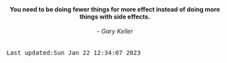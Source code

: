 
<div align="center"><b><span>You need to be doing fewer things for more effect instead of doing more things with side effects.</span></b><br><br><i> - Gary Keller</i></div>
<br><br><kbd>Last updated:Sun Jan 22 12:34:07 2023</kbd>